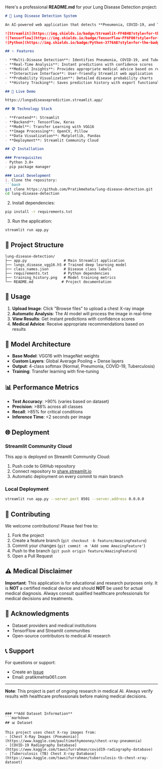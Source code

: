 Here's a professional **README.md** for your Lung Disease Detection project:

```markdown
# 🏥 Lung Disease Detection System

An AI-powered web application that detects **Pneumonia, COVID-19, and Tuberculosis** from chest X-ray images using deep learning.

![Streamlit](https://img.shields.io/badge/Streamlit-FF4B4B?style=for-the-badge&logo=Streamlit&logoColor=white)
![TensorFlow](https://img.shields.io/badge/TensorFlow-FF6F00?style=for-the-badge&logo=tensorflow&logoColor=white)
![Python](https://img.shields.io/badge/Python-3776AB?style=for-the-badge&logo=python&logoColor=white)

## ✨ Features

- **Multi-Disease Detection**: Identifies Pneumonia, COVID-19, and Tuberculosis
- **Real-Time Analysis**: Instant predictions with confidence scores
- **Medical Insights**: Provides appropriate medical advice based on results
- **Interactive Interface**: User-friendly Streamlit web application
- **Probability Visualization**: Detailed disease probability charts
- **History Tracking**: Saves prediction history with export functionality

## 🚀 Live Demo

https://lungsdiseaseprediction.streamlit.app/

## 🛠️ Technology Stack

- **Frontend**: Streamlit
- **Backend**: TensorFlow, Keras
- **Model**: Transfer Learning with VGG16
- **Image Processing**: OpenCV, Pillow
- **Data Visualization**: Matplotlib, Pandas
- **Deployment**: Streamlit Community Cloud

## 📋 Installation

### Prerequisites
- Python 3.8+
- pip package manager

### Local Development
1. Clone the repository:
```bash
git clone https://github.com/Pratikmehata/lung-disease-detection.git
cd lung-disease-detection
```

2. Install dependencies:
```bash
pip install -r requirements.txt
```

3. Run the application:
```bash
streamlit run app.py
```

## 📁 Project Structure

```
lung-disease-detection/
├── app.py                 # Main Streamlit application
├── lungs_disease_vgg16.h5 # Trained deep learning model
├── class_names.json       # Disease class labels
├── requirements.txt       # Python dependencies
├── training_history.png   # Model training metrics
└── README.md             # Project documentation
```

## 🎯 Usage

1. **Upload Image**: Click "Browse files" to upload a chest X-ray image
2. **Automatic Analysis**: The AI model will process the image in real-time
3. **View Results**: Get instant predictions with confidence scores
4. **Medical Advice**: Receive appropriate recommendations based on results

## 🧠 Model Architecture

- **Base Model**: VGG16 with ImageNet weights
- **Custom Layers**: Global Average Pooling + Dense layers
- **Output**: 4-class softmax (Normal, Pneumonia, COVID-19, Tuberculosis)
- **Training**: Transfer learning with fine-tuning

## 📊 Performance Metrics

- **Test Accuracy**: >90% (varies based on dataset)
- **Precision**: >88% across all classes
- **Recall**: >85% for critical conditions
- **Inference Time**: <2 seconds per image

## 🌐 Deployment

### Streamlit Community Cloud
This app is deployed on Streamlit Community Cloud:

1. Push code to GitHub repository
2. Connect repository to [share.streamlit.io](https://share.streamlit.io/)
3. Automatic deployment on every commit to main branch

### Local Deployment
```bash
streamlit run app.py --server.port 8501 --server.address 0.0.0.0
```

## 🤝 Contributing

We welcome contributions! Please feel free to:

1. Fork the project
2. Create a feature branch (`git checkout -b feature/AmazingFeature`)
3. Commit your changes (`git commit -m 'Add some AmazingFeature'`)
4. Push to the branch (`git push origin feature/AmazingFeature`)
5. Open a Pull Request


## ⚠️ Medical Disclaimer

**Important**: This application is for educational and research purposes only. It is **NOT** a certified medical device and should **NOT** be used for actual medical diagnosis. Always consult qualified healthcare professionals for medical decisions and treatments.

## 🙏 Acknowledgments

- Dataset providers and medical institutions
- TensorFlow and Streamlit communities
- Open-source contributors to medical AI research

## 📞 Support

For questions or support:
- Create an [Issue](https://github.com/your-username/lung-disease-detection/issues)
- Email: pratikmehta061.com

---

**Note**: This project is part of ongoing research in medical AI. Always verify results with healthcare professionals before making medical decisions.
```


### **Add Dataset Information**
```markdown
## 📊 Dataset

This project uses chest X-ray images from:
- [Chest X-Ray Images (Pneumonia)](https://www.kaggle.com/paultimothymooney/chest-xray-pneumonia)
- [COVID-19 Radiography Database](https://www.kaggle.com/tawsifurrahman/covid19-radiography-database)
- [Tuberculosis (TB) Chest X-ray Database](https://www.kaggle.com/tawsifurrahman/tuberculosis-tb-chest-xray-dataset)
```

